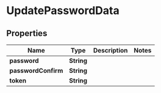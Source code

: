 

# UpdatePasswordData

## Properties

Name | Type | Description | Notes
------------ | ------------- | ------------- | -------------
**password** | **String** |  | 
**passwordConfirm** | **String** |  | 
**token** | **String** |  | 




